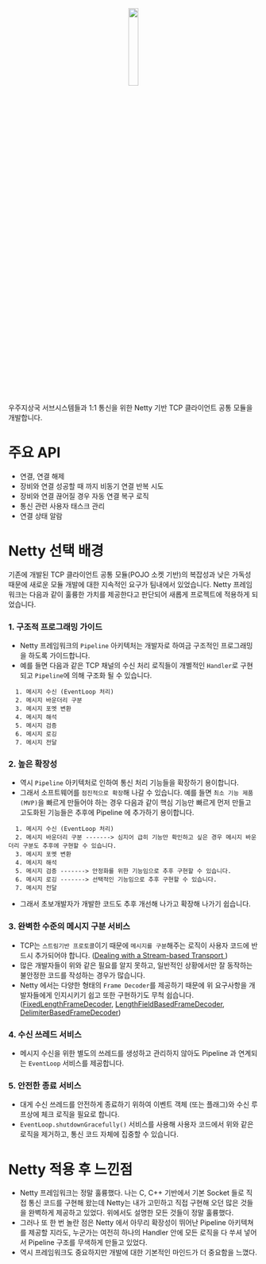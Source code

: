 <center><img src="https://user-images.githubusercontent.com/34666301/121111148-576f1e80-c849-11eb-8210-f03fb126fd62.png" width="20%" height="20%"></center>

우주지상국 서브시스템들과 1:1 통신을 위한 Netty 기반 TCP 클라이언트 공통 모듈을 개발합니다.
<br/>

# 주요 API 
- 연결, 연결 해제
- 장비와 연결 성공할 때 까지 비동기 연결 반복 시도
- 장비와 연결 끊어질 경우 자동 연결 복구 로직
- 통신 관련 사용자 태스크 관리
- 연결 상태 알람

# Netty 선택 배경
기존에 개발된 TCP 클라이언트 공통 모듈(POJO 소켓 기반)의 복잡성과 낮은 가독성 때문에 새로운 모듈 개발에 대한 지속적인 요구가 팀내에서 있었습니다. Netty 프레임워크는 다음과 같이 훌륭한 가치를 제공한다고 판단되어 새롭게 프로젝트에 적용하게 되었습니다. 

### 1. 구조적 프로그래밍 가이드
- Netty 프레임워크의 `Pipeline` 아키텍처는 개발자로 하여금 구조적인 프로그래밍을 하도록 가이드합니다. 
- 예를 들면 다음과 같은 TCP 채널의 수신 처리 로직들이 개별적인 `Handler`로 구현되고 `Pipeline`에 의해 구조화 될 수 있습니다. 
```
  1. 메시지 수신 (EventLoop 처리)
  2. 메시지 바운더리 구분
  3. 메시지 포멧 변환 
  4. 메시지 해석 
  5. 메시지 검증 
  6. 메시지 로깅 
  7. 메시지 전달
```
### 2. 높은 확장성 
- 역시 `Pipeline` 아키텍처로 인하여 통신 처리 기능들을 확장하기 용이합니다. 
- 그래서 소프트웨어를 `점진적으로 확장`해 나갈 수 있습니다. 예를 들면 `최소 기능 제품(MVP)`을 빠르게 만들어야 하는 경우 다음과 같이 핵심 기능만 빠르게 먼저 만들고 고도화된 기능들은 추후에 Pipeline 에 추가하기 용이합니다. 
```
  1. 메시지 수신 (EventLoop 처리)
  2. 메시지 바운더리 구분 -------> 심지어 급히 기능만 확인하고 싶은 경우 메시지 바운더리 구분도 추후에 구현할 수 있습니다. 
  3. 메시지 포멧 변환 
  4. 메시지 해석 
  5. 메시지 검증 -------> 안정화를 위한 기능임으로 추후 구현할 수 있습니다.
  6. 메시지 로깅 -------> 선택적인 기능임으로 추후 구현할 수 있습니다. 
  7. 메시지 전달
```
- 그래서 초보개발자가 개발한 코드도 추후 개선해 나가고 확장해 나가기 쉽습니다. 

### 3. 완벽한 수준의 메시지 구분 서비스
- TCP는 `스트림기반 프로토콜`이기 때문에 `메시지를 구분`해주는 로직이 사용자 코드에 반드시 추가되어야 합니다. 
([Dealing with a Stream-based Transport
](https://netty.io/4.0/api/io/netty/handler/codec/DelimiterBasedFrameDecoder.html))
- 많은 개발자들이 위와 같은 필요를 알지 못하고, 일반적인 상황에서만 잘 동작하는 불안정한 코드를 작성하는 경우가 많습니다. 
- Netty 에서는 다양한 형태의 `Frame Decoder`를 제공하기 때문에 위 요구사항을 개발자들에게 인지시키기 쉽고 또한 구현하기도 무척 쉽습니다. ([FixedLengthFrameDecoder](https://netty.io/4.0/api/io/netty/handler/codec/FixedLengthFrameDecoder.html), [LengthFieldBasedFrameDecoder](https://netty.io/4.0/api/io/netty/handler/codec/LengthFieldBasedFrameDecoder.html), [DelimiterBasedFrameDecoder](https://netty.io/4.0/api/io/netty/handler/codec/DelimiterBasedFrameDecoder.html))

### 4. 수신 쓰레드 서비스 
- 메시지 수신을 위한 별도의 쓰레드를 생성하고 관리하지 않아도 Pipeline 과 연계되는 `EventLoop` 서비스를 제공합니다. 

### 5. 안전한 종료 서비스 
- 대게 수신 쓰레드를 안전하게 종료하기 위하여 이벤트 객체 (또는 플래그)와 수신 루프상에 체크 로직을 필요로 합니다. 
- `EventLoop.shutdownGracefully()` 서비스를 사용해 사용자 코드에서 위와 같은 로직을 제거하고, 통신 코드 자체에 집중할 수 있습니다. 


# Netty 적용 후 느낀점  
- Netty 프레임워크는 정말 훌륭했다. 나는 C, C++ 기반에서 기본 Socket 들로 직접 통신 코드를 구현해 왔는데 Netty는 내가 고민하고 직접 구현해 오던 많은 것들을 완벽하게 제공하고 있었다. 위에서도 설명한 모든 것들이 정말 훌륭했다. 
- 그러나 또 한 번 놀란 점은 Netty 에서 아무리 확장성이 뛰어난 Pipeline 아키텍쳐를 제공할 지라도, 누군가는 여전히 하나의 Handler 안에 모든 로직을 다 쑤셔 넣어서 Pipeline 구조를 무색하게 만들고 있었다. 
- 역시 프레임워크도 중요하지만 개발에 대한 기본적인 마인드가 더 중요함을 느꼈다. 
